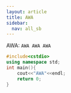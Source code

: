 ```yaml
---
layout: article
title: AWA
sidebar:
  nav: all_sb
---
```

AWA: `AWA AWA AWA`
```Cpp
#include<cstdio>
using namespace std;
int main(){
    cout<<"AWA"<<endl;
    return 0;
}
```